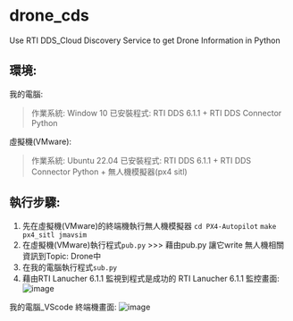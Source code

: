 # drone_cds
Use RTI DDS_Cloud Discovery Service to get Drone Information in Python
## 環境:
我的電腦:
> 作業系統: Window 10
> 已安裝程式: RTI DDS 6.1.1 + RTI DDS Connector Python

虛擬機(VMware):
> 作業系統: Ubuntu 22.04
> 已安裝程式: RTI DDS 6.1.1 + RTI DDS Connector Python + 無人機模擬器(px4 sitl)

## 執行步驟:
1. 先在虛擬機(VMware)的終端機執行無人機模擬器
`cd PX4-Autopilot`
`make px4_sitl jmavsim`
2. 在虛擬機(VMware)執行程式`pub.py` >>> 藉由pub.py 讓它write 無人機相關資訊到Topic: Drone中
3. 在我的電腦執行程式`sub.py`
4. 藉由RTI Lanucher 6.1.1 監視到程式是成功的
RTI Lanucher 6.1.1 監控畫面:
![image](https://github.com/littlehigh/drone_cds/assets/9191676/e00164a7-7557-4795-995b-0b63bcfd9478)

我的電腦_VScode 終端機畫面:
![image](https://github.com/littlehigh/drone_cds/assets/9191676/964d0777-1768-4880-8489-37c5670d66ef)

